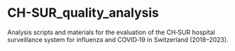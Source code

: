 # CH-SUR_quality_analysis
Analysis scripts and materials for the evaluation of the CH‑SUR hospital surveillance system for influenza and COVID‑19 in Switzerland (2018–2023).
